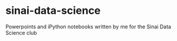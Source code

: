 # sinai-data-science
Powerpoints and iPython notebooks written by me for the Sinai Data Science club
